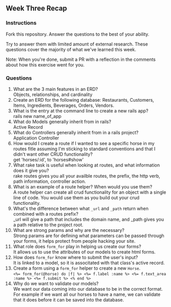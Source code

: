 ## Week Three Recap

### Instructions
Fork this repository. Answer the questions to the best of your ability.

Try to answer them with limited amount of external research. These questions cover the majority of what we've learned this week.

Note: When you're done, submit a PR with a reflection in the comments about how this exercise went for you.

### Questions

1. What are the 3 main features in an ERD?<br />
Objects, relationships, and cardinality
2. Create an ERD for the following database: Restaurants, Customers, Items, Ingredients, Beverages, Orders, Vendors.
3. What is the entry at the command line to create a new rails app?<br />
rails new name_of_app
4. What do Models generally inherit from in rails?<br />
Active Record
5. What do Controllers generally inherit from in a rails project?<br />
Application Controller
6. How would I create a route if I wanted to see a specific horse in my routes fitle assuming I'm sticking to standard conventions and that I didn't want other CRUD functionality?<br />
get 'horses/:id', to 'horses#show'
7. What rake task is useful when looking at routes, and what information does it give you?<br />
rake routes gives you all your availble routes, the prefix, the http verb, path information, controller action.
8. What is an example of a route helper? When would you use them?<br />
A route helper can create all crud functionality for an object with a single line of code.  You would use them as you build out your crud functionality.
9. What's the difference between what `_url` and `_path` return when combined with a routes prefix?<br />
_url will give a path that includes the domain name, and _path gives you a path relative to the project root.
10. What are strong params and why are the necessary?<br />
Strong params are for defining what parameters can be passed through your forms, it helps protect from people hacking your site.
11. What role does `form_for` play in helping us create our forms?<br />
It allows us to use the attributes of our models to create html forms.
12. How does `form_for` know where to submit the user's input? <br />
It is linked to a model, so it is associtated with that class's active record.
13. Create a form using a `form_for` helper to create a new `Horse`. <br />
`` <%= form_for(@horse) do |f| %>
<%= f.label :name %>
<%= f.text_area :name %>
<%= f.submit %>
<% end %> ``
14. Why do we want to validate our models?<br />
We want our data coming into our database to be in the correct format.  For example if we want all our horses to have a name, we can validate that it does before it can be saved into the database.
